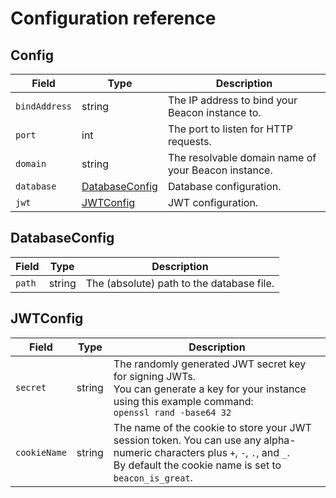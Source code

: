 <!--
SPDX-FileCopyrightText: 2024 Dan Anglin <d.n.i.anglin@gmail.com>

SPDX-License-Identifier: CC-BY-4.0
-->

# Configuration reference

## Config

| Field | Type | Description|
|-------|------|------------|
| `bindAddress` | string | The IP address to bind your Beacon instance to. |
| `port` | int | The port to listen for HTTP requests. |
| `domain` | string | The resolvable domain name of your Beacon instance. |
| `database` | [DatabaseConfig](#databaseconfig) | Database configuration. |
| `jwt` | [JWTConfig](#jwtconfig) | JWT configuration. |

## DatabaseConfig

| Field | Type | Description|
|-------|------|------------|
| `path` | string | The (absolute) path to the database file. |

## JWTConfig

| Field | Type | Description|
|-------|------|------------|
| `secret` | string | The randomly generated JWT secret key for signing JWTs.<br>You can generate a key for your instance using this example command:<br>`openssl rand -base64 32`|
| `cookieName` | string | The name of the cookie to store your JWT session token. You can use any alpha-numeric characters plus `+`, `-`, `.`, and `_`.<br>By default the cookie name is set to `beacon_is_great`.|
